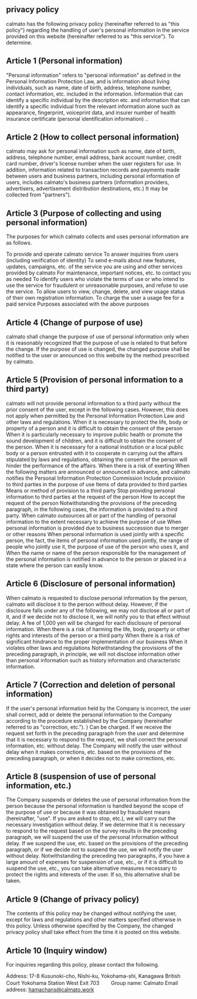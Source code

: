 ## privacy policy
calmato has the following privacy policy (hereinafter referred to as "this policy") regarding the handling of user's personal information in the service provided on this website (hereinafter referred to as "this service"). To determine.

## Article 1 (Personal information)
"Personal information" refers to "personal information" as defined in the Personal Information Protection Law, and is information about living individuals, such as name, date of birth, address, telephone number, contact information, etc. included in the information. Information that can identify a specific individual by the description etc. and information that can identify a specific individual from the relevant information alone such as appearance, fingerprint, voiceprint data, and insurer number of health insurance certificate (personal identification information) ..

## Article 2 (How to collect personal information)
calmato may ask for personal information such as name, date of birth, address, telephone number, email address, bank account number, credit card number, driver's license number when the user registers for use. In addition, information related to transaction records and payments made between users and business partners, including personal information of users, includes calmato's business partners (information providers, advertisers, advertisement distribution destinations, etc.) It may be collected from "partners").

## Article 3 (Purpose of collecting and using personal information)
The purposes for which calmato collects and uses personal information are as follows.

To provide and operate calmato service
To answer inquiries from users (including verification of identity)
To send e-mails about new features, updates, campaigns, etc. of the service you are using and other services provided by calmato
For maintenance, important notices, etc. to contact you as needed
To identify users who violate the terms of use or who intend to use the service for fraudulent or unreasonable purposes, and refuse to use the service.
To allow users to view, change, delete, and view usage status of their own registration information.
To charge the user a usage fee for a paid service
Purposes associated with the above purposes

## Article 4 (Change of purpose of use)
calmato shall change the purpose of use of personal information only when it is reasonably recognized that the purpose of use is related to that before the change.
If the purpose of use is changed, the changed purpose shall be notified to the user or announced on this website by the method prescribed by calmato.

## Article 5 (Provision of personal information to a third party)
calmato will not provide personal information to a third party without the prior consent of the user, except in the following cases. However, this does not apply when permitted by the Personal Information Protection Law and other laws and regulations.
When it is necessary to protect the life, body or property of a person and it is difficult to obtain the consent of the person
When it is particularly necessary to improve public health or promote the sound development of children, and it is difficult to obtain the consent of the person.
When it is necessary for a national institution or a local public body or a person entrusted with it to cooperate in carrying out the affairs stipulated by laws and regulations, obtaining the consent of the person will hinder the performance of the affairs. When there is a risk of exerting
When the following matters are announced or announced in advance, and calmato notifies the Personal Information Protection Commission
Include provision to third parties in the purpose of use
Items of data provided to third parties
Means or method of provision to a third party
Stop providing personal information to third parties at the request of the person
How to accept the request of the person
Notwithstanding the provisions of the preceding paragraph, in the following cases, the information is provided to a third party.
When calmato outsources all or part of the handling of personal information to the extent necessary to achieve the purpose of use
When personal information is provided due to business succession due to merger or other reasons
When personal information is used jointly with a specific person, the fact, the items of personal information used jointly, the range of people who jointly use it, the purpose of use of the person who uses it, and When the name or name of the person responsible for the management of the personal information is notified in advance to the person or placed in a state where the person can easily know.

## Article 6 (Disclosure of personal information)
When calmato is requested to disclose personal information by the person, calmato will disclose it to the person without delay. However, if the disclosure falls under any of the following, we may not disclose all or part of it, and if we decide not to disclose it, we will notify you to that effect without delay. A fee of 1,000 yen will be charged for each disclosure of personal information.
When there is a risk of harming the life, body, property or other rights and interests of the person or a third party
When there is a risk of significant hindrance to the proper implementation of our business
When it violates other laws and regulations
Notwithstanding the provisions of the preceding paragraph, in principle, we will not disclose information other than personal information such as history information and characteristic information.

## Article 7 (Correction and deletion of personal information)
If the user's personal information held by the Company is incorrect, the user shall correct, add or delete the personal information to the Company according to the procedure established by the Company (hereinafter referred to as "correction, etc."). ) Can be charged.
If we receive the request set forth in the preceding paragraph from the user and determine that it is necessary to respond to the request, we shall correct the personal information, etc. without delay.
The Company will notify the user without delay when it makes corrections, etc. based on the provisions of the preceding paragraph, or when it decides not to make corrections, etc.

## Article 8 (suspension of use of personal information, etc.)
The Company suspends or deletes the use of personal information from the person because the personal information is handled beyond the scope of the purpose of use or because it was obtained by fraudulent means (hereinafter, "use". If you are asked to stop, etc.), we will carry out the necessary investigation without delay.
If we determine that it is necessary to respond to the request based on the survey results in the preceding paragraph, we will suspend the use of the personal information without delay.
If we suspend the use, etc. based on the provisions of the preceding paragraph, or if we decide not to suspend the use, we will notify the user without delay.
Notwithstanding the preceding two paragraphs, if you have a large amount of expenses for suspension of use, etc., or if it is difficult to suspend the use, etc., you can take alternative measures necessary to protect the rights and interests of the user. If so, this alternative shall be taken.

## Article 9 (Change of privacy policy)
The contents of this policy may be changed without notifying the user, except for laws and regulations and other matters specified otherwise in this policy.
Unless otherwise specified by the Company, the changed privacy policy shall take effect from the time it is posted on this website.

## Article 10 (Inquiry window)
For inquiries regarding this policy, please contact the following.

Address: 17-8 Kusunoki-cho, Nishi-ku, Yokohama-shi, Kanagawa British Court Yokohama Station West Exit 703　　
Group name: Calmato
Email address: hamachans@calmato.work
